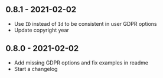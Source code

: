 ## 0.8.1 - 2021-02-02
* Use `ID` instead of `Id` to be consistent in user GDPR options
* Update copyright year

## 0.8.0 - 2021-02-02
* Add missing GDPR options and fix examples in readme
* Start a changelog
